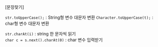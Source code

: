 [문장찾기]

`str.toUpperCase();` : String형 변수 대문자 변환
`Character.toUpperCase(t);` : char형 변수 대문자 변환

`str.charAt(i)` : string 한 문자씩 읽기    
`char c = s.next().charAt(0)` : char 변수 입력받기
